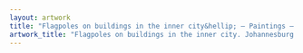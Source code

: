 ```yaml
---
layout: artwork
title: "Flagpoles on buildings in the inner city&hellip; — Paintings — George Chapman"
artwork_title: "Flagpoles on buildings in the inner city. Johannesburg. 2009. (No. 6)"
---
```

